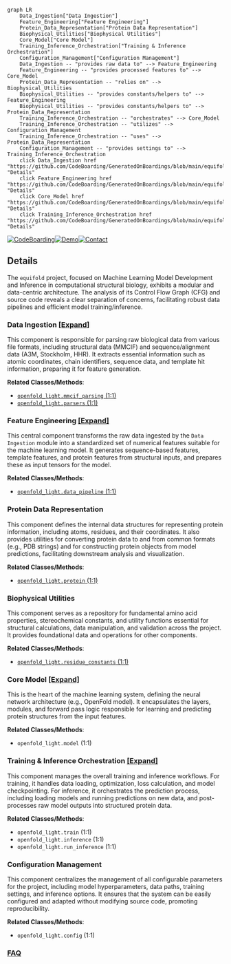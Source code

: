 ```mermaid
graph LR
    Data_Ingestion["Data Ingestion"]
    Feature_Engineering["Feature Engineering"]
    Protein_Data_Representation["Protein Data Representation"]
    Biophysical_Utilities["Biophysical Utilities"]
    Core_Model["Core Model"]
    Training_Inference_Orchestration["Training & Inference Orchestration"]
    Configuration_Management["Configuration Management"]
    Data_Ingestion -- "provides raw data to" --> Feature_Engineering
    Feature_Engineering -- "provides processed features to" --> Core_Model
    Protein_Data_Representation -- "relies on" --> Biophysical_Utilities
    Biophysical_Utilities -- "provides constants/helpers to" --> Feature_Engineering
    Biophysical_Utilities -- "provides constants/helpers to" --> Protein_Data_Representation
    Training_Inference_Orchestration -- "orchestrates" --> Core_Model
    Training_Inference_Orchestration -- "utilizes" --> Configuration_Management
    Training_Inference_Orchestration -- "uses" --> Protein_Data_Representation
    Configuration_Management -- "provides settings to" --> Training_Inference_Orchestration
    click Data_Ingestion href "https://github.com/CodeBoarding/GeneratedOnBoardings/blob/main/equifold/Data_Ingestion.md" "Details"
    click Feature_Engineering href "https://github.com/CodeBoarding/GeneratedOnBoardings/blob/main/equifold/Feature_Engineering.md" "Details"
    click Core_Model href "https://github.com/CodeBoarding/GeneratedOnBoardings/blob/main/equifold/Core_Model.md" "Details"
    click Training_Inference_Orchestration href "https://github.com/CodeBoarding/GeneratedOnBoardings/blob/main/equifold/Training_Inference_Orchestration.md" "Details"
```

[![CodeBoarding](https://img.shields.io/badge/Generated%20by-CodeBoarding-9cf?style=flat-square)](https://github.com/CodeBoarding/GeneratedOnBoardings)[![Demo](https://img.shields.io/badge/Try%20our-Demo-blue?style=flat-square)](https://www.codeboarding.org/demo)[![Contact](https://img.shields.io/badge/Contact%20us%20-%20contact@codeboarding.org-lightgrey?style=flat-square)](mailto:contact@codeboarding.org)

## Details

The `equifold` project, focused on Machine Learning Model Development and Inference in computational structural biology, exhibits a modular and data-centric architecture. The analysis of its Control Flow Graph (CFG) and source code reveals a clear separation of concerns, facilitating robust data pipelines and efficient model training/inference.

### Data Ingestion [[Expand]](./Data_Ingestion.md)
This component is responsible for parsing raw biological data from various file formats, including structural data (MMCIF) and sequence/alignment data (A3M, Stockholm, HHR). It extracts essential information such as atomic coordinates, chain identifiers, sequence data, and template hit information, preparing it for feature generation.


**Related Classes/Methods**:

- <a href="https://github.com/genentech/equifold/blob/main/openfold_light/mmcif_parsing.py#L1-L1" target="_blank" rel="noopener noreferrer">`openfold_light.mmcif_parsing` (1:1)</a>
- <a href="https://github.com/genentech/equifold/blob/main/openfold_light/parsers.py#L1-L1" target="_blank" rel="noopener noreferrer">`openfold_light.parsers` (1:1)</a>


### Feature Engineering [[Expand]](./Feature_Engineering.md)
This central component transforms the raw data ingested by the `Data Ingestion` module into a standardized set of numerical features suitable for the machine learning model. It generates sequence-based features, template features, and protein features from structural inputs, and prepares these as input tensors for the model.


**Related Classes/Methods**:

- <a href="https://github.com/genentech/equifold/blob/main/openfold_light/data_pipeline.py#L1-L1" target="_blank" rel="noopener noreferrer">`openfold_light.data_pipeline` (1:1)</a>


### Protein Data Representation
This component defines the internal data structures for representing protein information, including atoms, residues, and their coordinates. It also provides utilities for converting protein data to and from common formats (e.g., PDB strings) and for constructing protein objects from model predictions, facilitating downstream analysis and visualization.


**Related Classes/Methods**:

- <a href="https://github.com/genentech/equifold/blob/main/openfold_light/protein.py#L1-L1" target="_blank" rel="noopener noreferrer">`openfold_light.protein` (1:1)</a>


### Biophysical Utilities
This component serves as a repository for fundamental amino acid properties, stereochemical constants, and utility functions essential for structural calculations, data manipulation, and validation across the project. It provides foundational data and operations for other components.


**Related Classes/Methods**:

- <a href="https://github.com/genentech/equifold/blob/main/openfold_light/residue_constants.py#L1-L1" target="_blank" rel="noopener noreferrer">`openfold_light.residue_constants` (1:1)</a>


### Core Model [[Expand]](./Core_Model.md)
This is the heart of the machine learning system, defining the neural network architecture (e.g., OpenFold model). It encapsulates the layers, modules, and forward pass logic responsible for learning and predicting protein structures from the input features.


**Related Classes/Methods**:

- `openfold_light.model` (1:1)


### Training & Inference Orchestration [[Expand]](./Training_Inference_Orchestration.md)
This component manages the overall training and inference workflows. For training, it handles data loading, optimization, loss calculation, and model checkpointing. For inference, it orchestrates the prediction process, including loading models and running predictions on new data, and post-processes raw model outputs into structured protein data.


**Related Classes/Methods**:

- `openfold_light.train` (1:1)
- `openfold_light.inference` (1:1)
- `openfold_light.run_inference` (1:1)


### Configuration Management
This component centralizes the management of all configurable parameters for the project, including model hyperparameters, data paths, training settings, and inference options. It ensures that the system can be easily configured and adapted without modifying source code, promoting reproducibility.


**Related Classes/Methods**:

- `openfold_light.config` (1:1)




### [FAQ](https://github.com/CodeBoarding/GeneratedOnBoardings/tree/main?tab=readme-ov-file#faq)